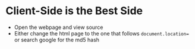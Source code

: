 # Client-Side is the Best Side

* Open the webpage and view source
* Either change the html page to the one that follows `document.location=` or search google for the md5 hash
